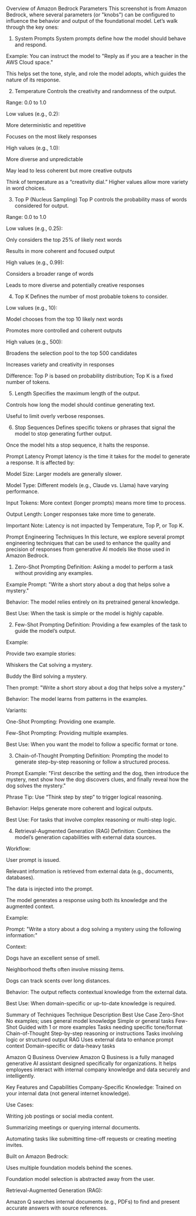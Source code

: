 Overview of Amazon Bedrock Parameters
This screenshot is from Amazon Bedrock, where several parameters (or "knobs") can be configured to influence the behavior and output of the foundational model. Let’s walk through the key ones:

1. System Prompts
System prompts define how the model should behave and respond.

Example: You can instruct the model to "Reply as if you are a teacher in the AWS Cloud space."

This helps set the tone, style, and role the model adopts, which guides the nature of its response.

2. Temperature
Controls the creativity and randomness of the output.

Range: 0.0 to 1.0

Low values (e.g., 0.2):

More deterministic and repetitive

Focuses on the most likely responses

High values (e.g., 1.0):

More diverse and unpredictable

May lead to less coherent but more creative outputs

Think of temperature as a “creativity dial.” Higher values allow more variety in word choices.

3. Top P (Nucleus Sampling)
Top P controls the probability mass of words considered for output.

Range: 0.0 to 1.0

Low values (e.g., 0.25):

Only considers the top 25% of likely next words

Results in more coherent and focused output

High values (e.g., 0.99):

Considers a broader range of words

Leads to more diverse and potentially creative responses

4. Top K
Defines the number of most probable tokens to consider.

Low values (e.g., 10):

Model chooses from the top 10 likely next words

Promotes more controlled and coherent outputs

High values (e.g., 500):

Broadens the selection pool to the top 500 candidates

Increases variety and creativity in responses

Difference: Top P is based on probability distribution; Top K is a fixed number of tokens.

5. Length
Specifies the maximum length of the output.

Controls how long the model should continue generating text.

Useful to limit overly verbose responses.

6. Stop Sequences
Defines specific tokens or phrases that signal the model to stop generating further output.

Once the model hits a stop sequence, it halts the response.

Prompt Latency
Prompt latency is the time it takes for the model to generate a response. It is affected by:

Model Size: Larger models are generally slower.

Model Type: Different models (e.g., Claude vs. Llama) have varying performance.


Input Tokens: More context (longer prompts) means more time to process.

Output Length: Longer responses take more time to generate.

Important Note: Latency is not impacted by Temperature, Top P, or Top K.

Prompt Engineering Techniques
In this lecture, we explore several prompt engineering techniques that can be used to enhance the quality and precision of responses from generative AI models like those used in Amazon Bedrock.

1. Zero-Shot Prompting
Definition: Asking a model to perform a task without providing any examples.

Example Prompt:
"Write a short story about a dog that helps solve a mystery."

Behavior: The model relies entirely on its pretrained general knowledge.

Best Use: When the task is simple or the model is highly capable.

2. Few-Shot Prompting
Definition: Providing a few examples of the task to guide the model’s output.

Example:

Provide two example stories:

Whiskers the Cat solving a mystery.

Buddy the Bird solving a mystery.

Then prompt:
"Write a short story about a dog that helps solve a mystery."

Behavior: The model learns from patterns in the examples.

Variants:

One-Shot Prompting: Providing one example.

Few-Shot Prompting: Providing multiple examples.

Best Use: When you want the model to follow a specific format or tone.

3. Chain-of-Thought Prompting
Definition: Prompting the model to generate step-by-step reasoning or follow a structured process.

Prompt Example:
"First describe the setting and the dog, then introduce the mystery, next show how the dog discovers clues, and finally reveal how the dog solves the mystery."

Phrase Tip: Use “Think step by step” to trigger logical reasoning.

Behavior: Helps generate more coherent and logical outputs.

Best Use: For tasks that involve complex reasoning or multi-step logic.

4. Retrieval-Augmented Generation (RAG)
Definition: Combines the model’s generation capabilities with external data sources.

Workflow:

User prompt is issued.

Relevant information is retrieved from external data (e.g., documents, databases).

The data is injected into the prompt.

The model generates a response using both its knowledge and the augmented context.

Example:

Prompt:
"Write a story about a dog solving a mystery using the following information:"

Context:

Dogs have an excellent sense of smell.

Neighborhood thefts often involve missing items.

Dogs can track scents over long distances.

Behavior: The output reflects contextual knowledge from the external data.

Best Use: When domain-specific or up-to-date knowledge is required.

Summary of Techniques
Technique	Description	Best Use Case
Zero-Shot	No examples; uses general model knowledge	Simple or general tasks
Few-Shot	Guided with 1 or more examples	Tasks needing specific tone/format
Chain-of-Thought	Step-by-step reasoning or instructions	Tasks involving logic or structured output
RAG	Uses external data to enhance prompt context	Domain-specific or data-heavy tasks

Amazon Q Business Overview
Amazon Q Business is a fully managed generative AI assistant designed specifically for organizations. It helps employees interact with internal company knowledge and data securely and intelligently.

Key Features and Capabilities
Company-Specific Knowledge: Trained on your internal data (not general internet knowledge).

Use Cases:

Writing job postings or social media content.

Summarizing meetings or querying internal documents.

Automating tasks like submitting time-off requests or creating meeting invites.

Built on Amazon Bedrock:

Uses multiple foundation models behind the scenes.

Foundation model selection is abstracted away from the user.

Retrieval-Augmented Generation (RAG):

Amazon Q searches internal documents (e.g., PDFs) to find and present accurate answers with source references.

